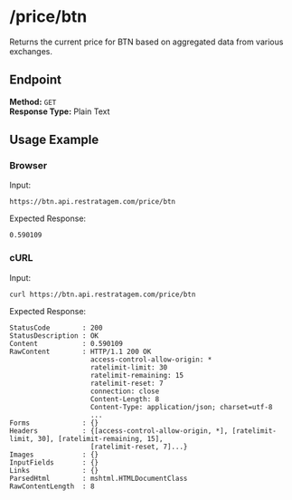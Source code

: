 # /price/btn

Returns the current price for BTN based on aggregated data from various exchanges.

## Endpoint

**Method:** `GET`  
**Response Type:** Plain Text

## Usage Example

### Browser

Input:
```
https://btn.api.restratagem.com/price/btn
```

Expected Response:

```
0.590109
```

### cURL

Input:
```
curl https://btn.api.restratagem.com/price/btn
```

Expected Response:
```
StatusCode        : 200
StatusDescription : OK
Content           : 0.590109
RawContent        : HTTP/1.1 200 OK
                    access-control-allow-origin: *
                    ratelimit-limit: 30
                    ratelimit-remaining: 15
                    ratelimit-reset: 7
                    connection: close
                    Content-Length: 8
                    Content-Type: application/json; charset=utf-8
                    ...
Forms             : {}
Headers           : {[access-control-allow-origin, *], [ratelimit-limit, 30], [ratelimit-remaining, 15],
                    [ratelimit-reset, 7]...}
Images            : {}
InputFields       : {}
Links             : {}
ParsedHtml        : mshtml.HTMLDocumentClass
RawContentLength  : 8
```